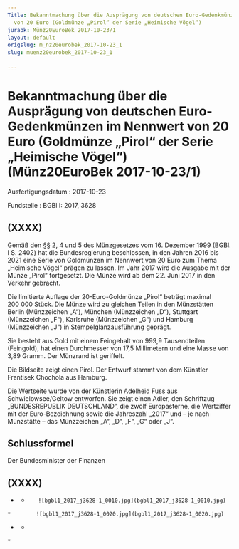 ```yaml
---
Title: Bekanntmachung über die Ausprägung von deutschen Euro-Gedenkmünzen im Nennwert
  von 20 Euro (Goldmünze „Pirol“ der Serie „Heimische Vögel“)
jurabk: Münz20EuroBek 2017-10-23/1
layout: default
origslug: m_nz20eurobek_2017-10-23_1
slug: muenz20eurobek_2017-10-23_1

---
```


# Bekanntmachung über die Ausprägung von deutschen Euro-Gedenkmünzen im Nennwert von 20 Euro (Goldmünze „Pirol“ der Serie „Heimische Vögel“) (Münz20EuroBek 2017-10-23/1)

Ausfertigungsdatum
:   2017-10-23

Fundstelle
:   BGBl I: 2017, 3628


## (XXXX)

Gemäß den §§ 2, 4 und 5 des Münzgesetzes vom 16. Dezember 1999 (BGBl. I S. 2402) hat die Bundesregierung beschlossen, in den Jahren 2016 bis 2021 eine Serie von Goldmünzen im Nennwert von 20 Euro zum Thema „Heimische Vögel“ prägen zu lassen. Im Jahr 2017 wird die Ausgabe mit der Münze „Pirol“ fortgesetzt. Die Münze wird ab dem 22. Juni 2017 in den Verkehr gebracht.

Die limitierte Auflage der 20-Euro-Goldmünze „Pirol“ beträgt maximal 200 000 Stück. Die Münze wird zu gleichen Teilen in den Münzstätten Berlin (Münzzeichen „A“), München (Münzzeichen „D“), Stuttgart (Münzzeichen „F“), Karlsruhe (Münzzeichen „G“) und Hamburg (Münzzeichen „J“) in Stempelglanzausführung geprägt.

Sie besteht aus Gold mit einem Feingehalt von 999,9 Tausendteilen (Feingold), hat einen Durchmesser von 17,5 Millimetern und eine Masse von 3,89 Gramm. Der Münzrand ist geriffelt.

Die Bildseite zeigt einen Pirol. Der Entwurf stammt von dem Künstler Frantisek Chochola aus Hamburg.

Die Wertseite wurde von der Künstlerin Adelheid Fuss aus Schwielowsee/Geltow entworfen. Sie zeigt einen Adler, den Schriftzug „BUNDESREPUBLIK DEUTSCHLAND“, die zwölf Europasterne, die Wertziffer mit der Euro-Bezeichnung sowie die Jahreszahl „2017“ und – je nach Münzstätte – das Münzzeichen „A“, „D“, „F“, „G“ oder „J“.


## Schlussformel

Der Bundesminister der Finanzen


## (XXXX)


*    *        ![bgbl1_2017_j3628-1_0010.jpg](bgbl1_2017_j3628-1_0010.jpg)
    *        ![bgbl1_2017_j3628-1_0020.jpg](bgbl1_2017_j3628-1_0020.jpg)

*    *
    *


